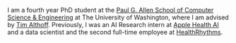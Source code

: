 I am a fourth year PhD student at the [Paul G. Allen School of Computer Science & Engineering](https://www.cs.washington.edu/) at The University of Washington, where I am advised by [Tim Althoff](http://www.timalthoff.com/).  Previously, I was an AI Research intern at [Apple Health AI](https://machinelearning.apple.com/work-with-us) and a data scientist and the second full-time employee at [HealthRhythms](https://www.healthrhythms.com).  